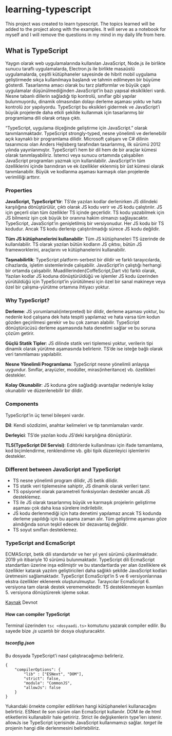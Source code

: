 # learning-typescript

This project was created to learn typescript. The topics learned will be added to the project along with the examples. It will serve as a notebook for myself and I will remove the questions in my mind in my daily life from here.

## What is TypeScript

Yaygın olarak web uygulamalarında kullanılan JavaScript, Node.js ile birlikte sunucu taraflı uygulamalarda, Electron.js ile birlikte masaüstü uygulamalarda, çeşitli kütüphaneler sayesinde de hibrit mobil uygulama geliştirmede sıkça kullanılmaya başlandı ve tahmin edilmeyen bir büyüme gösterdi. Tasarlanma amacı olarak bu tarz platformlar ve büyük çaplı uygulamalar düşünülmediğinden JavaScript’in bazı yapısal eksiklikleri vardı. Nesne tabanlı dillerin sağladığı tip kontrolü, sınıflar gibi yapılar bulunmuyordu, dinamik olmasından dolayı derleme aşaması yoktu ve hata kontrolü zor yapılıyordu. TypeScript bu eksikleri gidermek ve JavaScript’i büyük projelerde daha etkili şekilde kullanmak için tasarlanmış bir programlama dili olarak ortaya çıktı.

“TypeScript, uygulama ölçeğinde geliştirme için JavaScript.” olarak tanımlanmaktadır. TypeScript strongly-typed, nesne yönelimli ve derlenebilir açık kaynaklı bir programlama dilidir. Microsoft çalışanı ve C# dilinin tasarımcısı olan Anders Hejlsberg tarafından tasarlanmış, ilk sürümü 2012 yılında yayınlanmıştır. TypeScript’i hem bir dil hem de bir araçlar kümesi olarak tanımlayabiliriz. İstemci veya sunucu ortamında çalışabilen JavaScript programları yazmak için kullanılabilir. JavaScript’in tüm özelliklerini içinde barındıran ve ek özellikler eklenmiş bir üst kümesi olarak tanımlanabilir. Büyük ve kodlanma aşaması karmaşık olan projelerde verimliliği arttırır.

### Properties

**JavaScript, TypeScript’tir**: TS’de yazılan kodlar derlenirken JS dilindeki karşılığına dönüştürülür, çıktı olarak JS kodu verir ve JS kodu çalıştırılır. JS için geçerli olan tüm özellikler TS içinde geçerlidir. TS kodu yazabilmek için JS bilmeniz işin çok büyük bir oranına hakim olmanızı sağlayacaktır. TypeScript, JavaScript’in genişletilmiş bir versiyonudur. Her JS kodu bir TS kodudur. Ancak TS kodu derlenip çalıştırılmadığı sürece JS kodu değildir.

**Tüm JS kütüphanelerini kullanabilir**: Tüm JS kütüphaneleri TS üzerinde de kullanılabilir. TS olarak yazılan bütün kodların JS çıktısı, bütün JS frameworklerini, araçlarını ve kütüphanelerini kullanabilir.

**Taşınabilirlik**: TypeScript platform-serbest bir dildir ve farklı tarayıcılarda, cihazlarda, işletim sistemlerinde çalışabilir. JavaScript’in çalıştığı herhangi bir ortamda çalışabilir. Muadillerinden(CoffeScript,Dart vb) farklı olarak, Yazılan kodlar JS koduna dönüştürüldüğü ve işlemler JS kodu üzerinden yürütüldüğü için TypeScript’in yürütülmesi için özel bir sanal makineye veya özel bir çalışma-yürütme ortamına ihtiyacı yoktur.

### Why TypeScript? 

**Derleme**: JS yorumlamalı(interpreted) bir dildir, derleme aşaması yoktur, bu nedenle kod çalışana dek hata tespiti yapılamaz ve hata varsa tüm kodun gözden geçirilmesi gerekir ve bu çok zaman alabilir. TypeScript dönüştürücüsü derleme aşamasında hata denetimi sağlar ve bu soruna çözüm getirir.

**Güçlü Statik Tipler**: JS dilinde statik veri tiplemesi yoktur, verilerin tipi dinamik olarak yürütme aşamasında belirlenir. TS’de ise isteğe bağlı olarak veri tanımlaması yapılabilir.

**Nesne Yönelimli Programlama**: TypeScript nesne yönelimli anlayışa uygundur. Sınıflar, arayüzler, modüller, miras(inheritance) vb. özellikleri destekler.

**Kolay Okunabilir**: JS koduna göre sağladığı avantajlar nedeniyle kolay okunabilir ve düzenlenebilir bir dildir.

### Components

TypeScript’in üç temel bileşeni vardır.

**Dil**: Kendi sözdizimi, anahtar kelimeleri ve tip tanımlamaları vardır.

**Derleyici**: TS’de yazılan kodu JS’deki karşılığına dönüştürür.

**TLS(TypeScript Dil Servisi)**: Editörlerde kullanılması için ifade tamamlama, kod biçimlendirme, renklendirme vb. gibi tipik düzenleyici işlemlerini destekler.

### Different between JavaScript and TypeScript

- TS nesne yönelimli program dilidir, JS betik dilidir.
- TS statik veri tiplemesine sahiptir, JS dinamik olarak verileri tanır.
- TS opsiyonel olarak parametreli fonksiyonları destekler ancak JS desteklemez.
- TS ile JS olarak tasarlanmış büyük ve karmaşık projelerin geliştirme aşaması çok daha kısa sürelere indirilebilir.
- JS kodu derlenmediği için hata denetimi yapılamaz ancak TS kodunda derleme yapıldığı için bu aşama zaman alır. Tüm geliştirme aşaması göze alındığında sorun teşkil edecek bir dezavantaj değildir.
- TS soyut sınıfları desteklemez.

### TypeScript and EcmaScript

ECMAScript, betik dili standartıdır ve her yıl yeni sürümü çıkarılmaktadır. 2019 yılı itibariyle 10 sürümü bulunmaktadır. TypeScript dili EcmaScript standartları üzerine inşa edilmiştir ve bu standartlarda yer alan özelliklere ek özellikler katarak yazılım geliştiricileri daha sağlıklı şekilde JavaScript kodları üretmesini sağlamaktadır. TypeScript EcmaScript’in 5 ve 6 versiyonlarınaa ekstra özellikler eklenerek oluşturulmuştur. Tarayıcılar EcmaScript 6. versiyona tam olarak destek verememektedir. TS desteklenmeyen kısımları 5. versiyona dönüştürerek işleme sokar.

[Kaynak](https://devnot.com/2019/typescript-nedir/) Devnot

#### How can compiler TypeScript

Terminal üzerinden ```tsc <dosyaadi.ts>``` komutunu yazarak compiler edilir. Bu sayede bize *.js* uzantılı bir dosya oluşturacaktır.

##### tsconfig.json

Bu dosyada TypeScript'i nasıl çalıştıracağımızı belirleriz.

```
{
    "compilerOptions": {
        "lib" : ["ESNext", "DOM"],
        "strict": false,
        "module": "CommonJS",
        "allowJs": false
    }
}
```
Yukarıdaki örnekte compiler edilirken hangi kütüphaneleri kullanacağını belirtiriz. ESNext ile son sürüm olan EcmaScript kullanılır. DOM ile de html etiketlerini kullanabilir hale getiririz. Strict ile değişkenlerin type'lerı istenir. allowJs ise TypeScript içerisinde JavaScript kullanmamızı sağlar. *target* ile projenin hangi dile derlenmesini belirtebiliriz.

